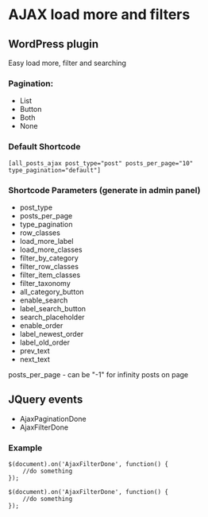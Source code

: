 # AJAX load more and filters

## WordPress plugin
Easy load more, filter and searching

### Pagination:
- List
- Button
- Both
- None

### Default Shortcode

````
[all_posts_ajax post_type="post" posts_per_page="10" type_pagination="default"]
````
### Shortcode Parameters (generate in admin panel)

- post_type
- posts_per_page
- type_pagination
- row_classes
- load_more_label
- load_more_classes
- filter_by_category
- filter_row_classes
- filter_item_classes
- filter_taxonomy
- all_category_button
- enable_search
- label_search_button
- search_placeholder
- enable_order
- label_newest_order
- label_old_order
- prev_text
- next_text

posts_per_page - can be "-1" for infinity posts on page

## JQuery events

- AjaxPaginationDone
- AjaxFilterDone

### Example 

````
$(document).on('AjaxFilterDone', function() {
    //do something
});

$(document).on('AjaxFilterDone', function() {
    //do something
});
````